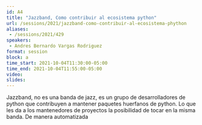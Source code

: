 ```yaml
---
id: A4
title: "Jazzband, Como contribuir al ecosistema python"
url: /sessions/2021/jazzband-como-contribuir-al-ecosistema-phython
aliases:
 - /sessions/2021/429
speakers:
 - Andres Bernardo Vargas Rodriguez
format: session
block: a
time_start: 2021-10-04T11:30:00-05:00
time_end: 2021-10-04T11:55:00-05:00
video:
slides:
---
```


Jazzband, no es una banda de jazz, es un grupo de desarrolladores de python que contribuyen a mantener paquetes huerfanos de python. Lo que les da a los mantenedores de proyectos la posibilidad de tocar en la misma banda. De manera automatizada
